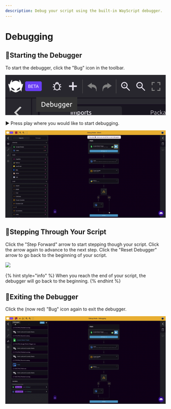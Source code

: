 ```yaml
---
description: Debug your script using the built-in WayScript debugger.
---
```


# Debugging

## 🐞Starting the Debugger

To start the debugger, click the "Bug" icon in the toolbar.

![](../.gitbook/assets/screen-shot-2020-06-25-at-2.00.28-pm.png) 

▶ Press play where you would like to start debugging.

![](../.gitbook/assets/screen-recording-2020-06-25-at-2.04.22-pm.gif)

## 👟Stepping Through Your Script

Click the "Step Forward" arrow to start stepping though your script. Click the arrow again to advance to the next step. Click the "Reset Debugger" arrow to go back to the beginning of your script.

![](../.gitbook/assets/stepping-1-.gif)

{% hint style="info" %}
When you reach the end of your script, the debugger will go back to the beginning.
{% endhint %}

## 🛑Exiting the Debugger

Click the \(now red\) "Bug" icon again to exit the debugger.

![](../.gitbook/assets/exit.gif)

